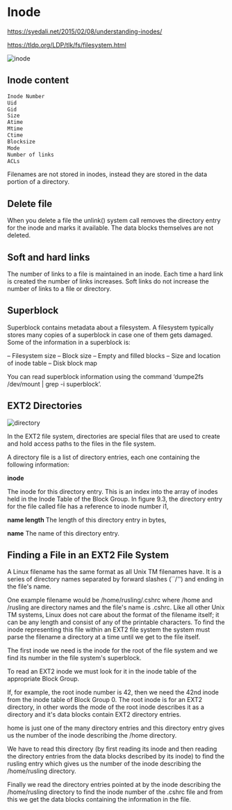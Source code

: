 # Inode

<https://syedali.net/2015/02/08/understanding-inodes/>

<https://tldp.org/LDP/tlk/fs/filesystem.html>

![inode](https://tldp.org/LDP/tlk/fs/ext2_inode.gif)

## Inode content

```bash
Inode Number
Uid
Gid
Size
Atime
Mtime
Ctime
Blocksize
Mode
Number of links
ACLs
```

Filenames are not stored in inodes, instead they are stored in the data portion of a directory.

## Delete file

When you delete a file the unlink() system call removes the directory entry for the inode and marks it available. The data blocks themselves are not deleted.

## Soft and hard links

The number of links to a file is maintained in an inode. Each time a hard link is created the number of links increases. Soft links do not increase the number of links to a file or directory.

## Superblock

Superblock contains metadata about a filesystem. A filesystem typically stores many copies of a superblock in case one of them gets damaged. Some of the information in a superblock is:

– Filesystem size
– Block size
– Empty and filled blocks
– Size and location of inode table
– Disk block map

You can read superblock information using the command ‘dumpe2fs /dev/mount | grep -i superblock’.

## EXT2 Directories

![directory](https://tldp.org/LDP/tlk/fs/ext2_dir.gif)

In the EXT2 file system, directories are special files that are used to create and hold access paths to the files in the file system.

A directory file is a list of directory entries, each one containing the following information:

**inode**

The inode for this directory entry.
This is an index into the array of inodes held in the Inode Table of the Block Group. In figure  9.3, the directory entry for the file called file has a reference to inode number i1,

**name length**
The length of this directory entry in bytes,

**name**
The name of this directory entry.

## Finding a File in an EXT2 File System

A Linux filename has the same format as all Unix TM filenames have. It is a series of directory names separated by forward slashes (``/'') and ending in the file's name.

One example filename would be /home/rusling/.cshrc where /home and /rusling are directory names and the file's name is .cshrc. Like all other Unix TM systems, Linux does not care about the format of the filename itself; it can be any length and consist of any of the printable characters. To find the inode representing this file within an EXT2 file system the system must parse the filename a directory at a time until we get to the file itself.

The first inode we need is the inode for the root of the file system and we find its number in the file system's superblock.

To read an EXT2 inode we must look for it in the inode table of the appropriate Block Group.

If, for example, the root inode number is 42, then we need the 42nd inode from the inode table of Block Group 0. The root inode is for an EXT2 directory, in other words the mode of the root inode describes it as a directory and it's data blocks contain EXT2 directory entries.

home is just one of the many directory entries and this directory entry gives us the number of the inode describing the /home directory.

We have to read this directory (by first reading its inode and then reading the directory entries from the data blocks described by its inode) to find the rusling entry which gives us the number of the inode describing the /home/rusling directory.

Finally we read the directory entries pointed at by the inode describing the /home/rusling directory to find the inode number of the .cshrc file and from this we get the data blocks containing the information in the file.
